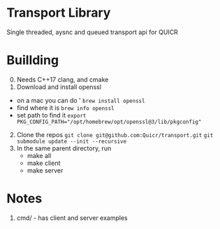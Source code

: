 # Transport Library

Single threaded, aysnc and queued transport api for QUICR

# Buillding

0. Needs C++17 clang, and cmake 
1. Download and install openssl
- on a mac you can do ' ```brew install openssl```
- find where it is ```brew info openssl```
- set path to find it ```export
  PKG_CONFIG_PATH="/opt/homebrew/opt/openssl@3/lib/pkgconfig"```
2. Clone the repos 
   ``` git clone git@github.com:Quicr/transport.git ```
   ``` git submodule update --init --recursive ```
3. In the same parent directory,  run 
    - make all
    - make client
    - make server
      
# Notes

1. cmd/ - has client and server examples
   
   
